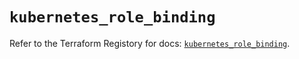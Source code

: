 # `kubernetes_role_binding`

Refer to the Terraform Registory for docs: [`kubernetes_role_binding`](https://registry.terraform.io/providers/hashicorp/kubernetes/2.24.0/docs/resources/role_binding).
